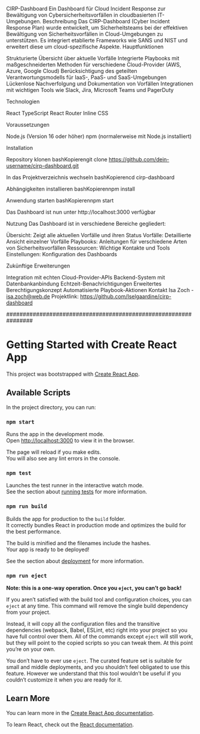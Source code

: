 CIRP-Dashboard
Ein Dashboard für Cloud Incident Response zur Bewältigung von Cybersicherheitsvorfällen in cloudbasierten IT-Umgebungen.
Beschreibung
Das CIRP-Dashboard (Cyber Incident Response Plan) wurde entwickelt, um Sicherheitsteams bei der effektiven Bewältigung von Sicherheitsvorfällen in Cloud-Umgebungen zu unterstützen. Es integriert etablierte Frameworks wie SANS und NIST und erweitert diese um cloud-spezifische Aspekte.
Hauptfunktionen

Strukturierte Übersicht über aktuelle Vorfälle
Integrierte Playbooks mit maßgeschneiderten Methoden für verschiedene Cloud-Provider (AWS, Azure, Google Cloud)
Berücksichtigung des geteilten Verantwortungsmodells für IaaS-, PaaS- und SaaS-Umgebungen
Lückenlose Nachverfolgung und Dokumentation von Vorfällen
Integrationen mit wichtigen Tools wie Slack, Jira, Microsoft Teams und PagerDuty

Technologien

React
TypeScript
React Router
Inline CSS

Voraussetzungen

Node.js (Version 16 oder höher)
npm (normalerweise mit Node.js installiert)

Installation

Repository klonen
bashKopierengit clone https://github.com/dein-username/cirp-dashboard.git

In das Projektverzeichnis wechseln
bashKopierencd cirp-dashboard

Abhängigkeiten installieren
bashKopierennpm install

Anwendung starten
bashKopierennpm start

Das Dashboard ist nun unter http://localhost:3000 verfügbar

Nutzung
Das Dashboard ist in verschiedene Bereiche gegliedert:

Übersicht: Zeigt alle aktuellen Vorfälle und ihren Status
Vorfälle: Detaillierte Ansicht einzelner Vorfälle
Playbooks: Anleitungen für verschiedene Arten von Sicherheitsvorfällen
Ressourcen: Wichtige Kontakte und Tools
Einstellungen: Konfiguration des Dashboards

Zukünftige Erweiterungen

Integration mit echten Cloud-Provider-APIs
Backend-System mit Datenbankanbindung
Echtzeit-Benachrichtigungen
Erweitertes Berechtigungskonzept
Automatisierte Playbook-Aktionen
Kontakt
Isa Zoch - isa.zoch@web.de
Projektlink: https://github.com/Iselgaardine/cirp-dashboard

################################################################
# Getting Started with Create React App

This project was bootstrapped with [Create React App](https://github.com/facebook/create-react-app).

## Available Scripts

In the project directory, you can run:

### `npm start`

Runs the app in the development mode.\
Open [http://localhost:3000](http://localhost:3000) to view it in the browser.

The page will reload if you make edits.\
You will also see any lint errors in the console.

### `npm test`

Launches the test runner in the interactive watch mode.\
See the section about [running tests](https://facebook.github.io/create-react-app/docs/running-tests) for more information.

### `npm run build`

Builds the app for production to the `build` folder.\
It correctly bundles React in production mode and optimizes the build for the best performance.

The build is minified and the filenames include the hashes.\
Your app is ready to be deployed!

See the section about [deployment](https://facebook.github.io/create-react-app/docs/deployment) for more information.

### `npm run eject`

**Note: this is a one-way operation. Once you `eject`, you can’t go back!**

If you aren’t satisfied with the build tool and configuration choices, you can `eject` at any time. This command will remove the single build dependency from your project.

Instead, it will copy all the configuration files and the transitive dependencies (webpack, Babel, ESLint, etc) right into your project so you have full control over them. All of the commands except `eject` will still work, but they will point to the copied scripts so you can tweak them. At this point you’re on your own.

You don’t have to ever use `eject`. The curated feature set is suitable for small and middle deployments, and you shouldn’t feel obligated to use this feature. However we understand that this tool wouldn’t be useful if you couldn’t customize it when you are ready for it.

## Learn More

You can learn more in the [Create React App documentation](https://facebook.github.io/create-react-app/docs/getting-started).

To learn React, check out the [React documentation](https://reactjs.org/).
